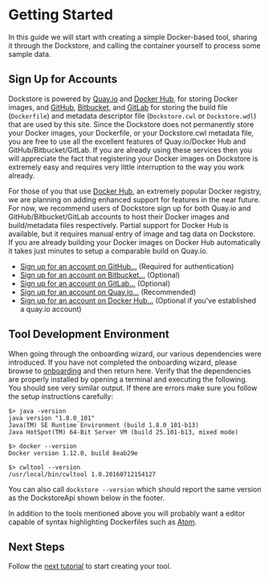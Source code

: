 # Getting Started

In this guide we will start with creating a simple Docker-based tool, sharing it through the Dockstore, and calling the container yourself to process some sample data.

## Sign Up for Accounts

Dockstore is powered by [Quay.io](https://quay.io/) and [Docker Hub](https://hub.docker.com/), for storing Docker images, and [GitHub](https://github.com/), [Bitbucket](https://bitbucket.org/), and [GitLab](https://gitlab.com) for storing the build file (`Dockerfile`) and metadata descriptor file (`Dockstore.cwl` or `Dockstore.wdl`) that are used by this site.  Since the Dockstore does not permanently store your Docker images, your Dockerfile, or your Dockstore.cwl metadata file, you are free to use all the excellent features of Quay.io/Docker Hub and GitHub/Bitbucket/GitLab.  If you are already using these services then you will appreciate the fact that registering your Docker images on Dockstore is extremely easy and requires very little interruption to the way you work already.

For those of you that use [Docker Hub](https://hub.docker.com/), an extremely popular Docker registry, we are planning on adding enhanced support for features in the near future.  For now, we recommend users of Dockstore sign up for both Quay.io and GitHub/Bitbucket/GitLab accounts to host their Docker images and build/metadata files respectively.  Partial support for Docker Hub is available, but it requires manual entry of image and tag data on Dockstore. If you are already building your Docker images on Docker Hub automatically it takes just minutes to setup a comparable build on Quay.io.

* [Sign up for an account on GitHub...](https://github.com/) (Required for authentication)
* [Sign up for an account on Bitbucket...](https://bitbucket.org/) (Optional)
* [Sign up for an account on GitLab...](https://gitlab.com/) (Optional)
* [Sign up for an account on Quay.io...](https://quay.io/) (Recommended)
* [Sign up for an account on Docker Hub...](https://hub.docker.com/) (Optional if you've established a quay.io account)

## Tool Development Environment 

When going through the onboarding wizard, our various dependencies were introduced. If you have not completed the onboarding wizard, please browse to [onboarding](/onboarding) and then return here.  Verify that the dependencies are properly installed by opening a terminal and executing the following. You should see very similar output. If there are errors make sure you follow the setup instructions carefully:

    $> java -version
    java version "1.8.0_101"
    Java(TM) SE Runtime Environment (build 1.8.0_101-b13)
    Java HotSpot(TM) 64-Bit Server VM (build 25.101-b13, mixed mode)

    $> docker --version
    Docker version 1.12.0, build 8eab29e

    $> cwltool --version
    /usr/local/bin/cwltool 1.0.20160712154127

You can also call `dockstore --version` which should report the same version as the DockstoreApi shown below in the footer.
    
In addition to the tools mentioned above you will probably want a editor capable of syntax highlighting Dockerfiles such as [Atom](https://atom.io/).

## Next Steps

Follow the [next tutorial](docs/getting-started-with-docker) to start creating your tool.
